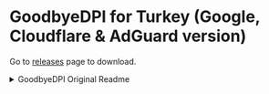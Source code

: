 # GoodbyeDPI for Turkey (Google, Cloudflare & AdGuard version)

Go to [releases](https://github.com/Kaosc/GoodbyeDPI-Turkey/releases/tag/Release) page to download.

<details>
    <summary>GoodbyeDPI Original Readme</summary>


GoodbyeDPI — Deep Packet Inspection circumvention utility
=========================

This software designed to bypass Deep Packet Inspection systems found in many Internet Service Providers which block access to certain websites.

It handles DPI connected using optical splitter or port mirroring (**Passive DPI**) which do not block any data but just replying faster than requested destination, and **Active DPI** connected in sequence.

**Windows 7, 8, 8.1, 10 or 11** with administrator privileges required.

# Quick start

* **For Russia**: Download [latest version from Releases page](https://github.com/ValdikSS/GoodbyeDPI/releases), unpack the file and run **1_russia_blacklist_dnsredir.cmd** script.
* For other countries: Download [latest version from Releases page](https://github.com/ValdikSS/GoodbyeDPI/releases), unpack the file and run **2_any_country_dnsredir.cmd**.

These scripts launch GoodbyeDPI in recommended mode with DNS resolver redirection to Yandex DNS on non-standard port (to prevent DNS poisoning).  
If it works — congratulations! You can use it as-is or configure further.

# How to use

Download [latest version from Releases page](https://github.com/ValdikSS/GoodbyeDPI/releases) and run.

## Supported arguments
To get relevant information about your version of the program, use the -h (--help) argument at startup.
```
Usage: goodbyedpi.exe [OPTION...]
 -p          block passive DPI
 -q          block QUIC/HTTP3
 -r          replace Host with hoSt
 -s          remove space between host header and its value
 -m          mix Host header case (test.com -> tEsT.cOm)
 -f <value>  set HTTP fragmentation to value
 -k <value>  enable HTTP persistent (keep-alive) fragmentation and set it to value
 -n          do not wait for first segment ACK when -k is enabled
 -e <value>  set HTTPS fragmentation to value
 -a          additional space between Method and Request-URI (enables -s, may break sites)
 -w          try to find and parse HTTP traffic on all processed ports (not only on port 80)
 --port        <value>    additional TCP port to perform fragmentation on (and HTTP tricks with -w)
 --ip-id       <value>    handle additional IP ID (decimal, drop redirects and TCP RSTs with this ID).
                          This option can be supplied multiple times.
 --dns-addr    <value>    redirect UDP DNS requests to the supplied IP address (experimental)
 --dns-port    <value>    redirect UDP DNS requests to the supplied port (53 by default)
 --dnsv6-addr  <value>    redirect UDPv6 DNS requests to the supplied IPv6 address (experimental)
 --dnsv6-port  <value>    redirect UDPv6 DNS requests to the supplied port (53 by default)
 --dns-verb               print verbose DNS redirection messages
 --blacklist   <txtfile>  perform circumvention tricks only to host names and subdomains from
                          supplied text file (HTTP Host/TLS SNI).
                          This option can be supplied multiple times.
 --allow-no-sni           perform circumvention if TLS SNI can't be detected with --blacklist enabled.
 --frag-by-sni            if SNI is detected in TLS packet, fragment the packet right before SNI value.
 --set-ttl     <value>    activate Fake Request Mode and send it with supplied TTL value.
                          DANGEROUS! May break websites in unexpected ways. Use with care (or --blacklist).
 --auto-ttl    [a1-a2-m]  activate Fake Request Mode, automatically detect TTL and decrease
                          it based on a distance. If the distance is shorter than a2, TTL is decreased
                          by a2. If it's longer, (a1; a2) scale is used with the distance as a weight.
                          If the resulting TTL is more than m(ax), set it to m.
                          Default (if set): --auto-ttl 1-4-10. Also sets --min-ttl 3.
                          DANGEROUS! May break websites in unexpected ways. Use with care (or --blacklist).
 --min-ttl     <value>    minimum TTL distance (128/64 - TTL) for which to send Fake Request
                          in --set-ttl and --auto-ttl modes.
 --wrong-chksum           activate Fake Request Mode and send it with incorrect TCP checksum.
                          May not work in a VM or with some routers, but is safer than set-ttl.
 --wrong-seq              activate Fake Request Mode and send it with TCP SEQ/ACK in the past.
 --native-frag            fragment (split) the packets by sending them in smaller packets, without
                          shrinking the Window Size. Works faster (does not slow down the connection)
                          and better.
 --reverse-frag           fragment (split) the packets just as --native-frag, but send them in the
                          reversed order. Works with the websites which could not handle segmented
                          HTTPS TLS ClientHello (because they receive the TCP flow "combined").
 --fake-from-hex <value>  Load fake packets for Fake Request Mode from HEX values (like 1234abcDEF).
                          This option can be supplied multiple times, in this case each fake packet
                          would be sent on every request in the command line argument order.
 --fake-with-sni <value>  Generate fake packets for Fake Request Mode with given SNI domain name.
                          The packets mimic Mozilla Firefox 130 TLS ClientHello packet
                          (with random generated fake SessionID, key shares and ECH grease).
                          Can be supplied multiple times for multiple fake packets.
 --fake-gen <value>       Generate random-filled fake packets for Fake Request Mode, value of them
                          (up to 30).
 --fake-resend <value>    Send each fake packet value number of times.
                          Default: 1 (send each packet once).
 --max-payload [value]    packets with TCP payload data more than [value] won't be processed.
                          Use this option to reduce CPU usage by skipping huge amount of data
                          (like file transfers) in already established sessions.
                          May skip some huge HTTP requests from being processed.
                          Default (if set): --max-payload 1200.


LEGACY modesets:
 -1          -p -r -s -f 2 -k 2 -n -e 2 (most compatible mode)
 -2          -p -r -s -f 2 -k 2 -n -e 40 (better speed for HTTPS yet still compatible)
 -3          -p -r -s -e 40 (better speed for HTTP and HTTPS)
 -4          -p -r -s (best speed)

Modern modesets (more stable, more compatible, faster):
 -5          -f 2 -e 2 --auto-ttl --reverse-frag --max-payload
 -6          -f 2 -e 2 --wrong-seq --reverse-frag --max-payload
 -7          -f 2 -e 2 --wrong-chksum --reverse-frag --max-payload
 -8          -f 2 -e 2 --wrong-seq --wrong-chksum --reverse-frag --max-payload
 -9          -f 2 -e 2 --wrong-seq --wrong-chksum --reverse-frag --max-payload -q (this is the default)

 Note: combination of --wrong-seq and --wrong-chksum generates two different fake packets.
```
## How to check
To check if your ISP's DPI could be circumvented, first make sure that your provider does not poison DNS answers by enabling "Secure DNS (DNS over HTTPS)" option in your browser.

* **Chrome**: Settings → [Privacy and security](chrome://settings/security) → Use secure DNS → With: NextDNS
* **Firefox**: [Settings](about:preferences) → Network Settings → Enable DNS over HTTPS → Use provider: NextDNS

Then run the `goodbyedpi.exe` executable without any options. If it works — congratulations! You can use it as-is or configure further, for example by using `--blacklist` option if the list of blocked websites is known and available for your country.

If your provider intercepts DNS requests, you may want to use `--dns-addr` option to a public DNS resolver running on non-standard port (such as Yandex DNS `77.88.8.8:1253`) or configure DNS over HTTPS/TLS using third-party applications.

Check the .cmd scripts and modify it according to your preference and network conditions.

# How does it work

### Passive DPI

Most Passive DPI send HTTP 302 Redirect if you try to access blocked website over HTTP and TCP Reset in case of HTTPS, faster than destination website. Packets sent by DPI usually have IP Identification field equal to `0x0000` or `0x0001`, as seen with Russian providers. These packets, if they redirect you to another website (censorship page), are blocked by GoodbyeDPI.

### Active DPI

Active DPI is more tricky to fool. Currently the software uses 7 methods to circumvent Active DPI:

* TCP-level fragmentation for first data packet
* TCP-level fragmentation for persistent (keep-alive) HTTP sessions
* Replacing `Host` header with `hoSt`
* Removing space between header name and value in `Host` header
* Adding additional space between HTTP Method (GET, POST etc) and URI
* Mixing case of Host header value
* Sending fake HTTP/HTTPS packets with low Time-To-Live value, incorrect checksum or incorrect TCP Sequence/Acknowledgement numbers to fool DPI and prevent delivering them to the destination

These methods should not break any website as they're fully compatible with TCP and HTTP standards, yet it's sufficient to prevent DPI data classification and to circumvent censorship. Additional space may break some websites, although it's acceptable by HTTP/1.1 specification (see 19.3 Tolerant Applications).

The program loads WinDivert driver which uses Windows Filtering Platform to set filters and redirect packets to the userspace. It's running as long as console window is visible and terminates when you close the window.

# How to build from source

This project can be build using **GNU Make** and [**mingw**](https://mingw-w64.org). The only dependency is [WinDivert](https://github.com/basil00/Divert).

To build x86 exe run:

`make CPREFIX=i686-w64-mingw32- WINDIVERTHEADERS=/path/to/windivert/include WINDIVERTLIBS=/path/to/windivert/x86`

And for x86_64:

`make CPREFIX=x86_64-w64-mingw32- BIT64=1 WINDIVERTHEADERS=/path/to/windivert/include WINDIVERTLIBS=/path/to/windivert/amd64`

# How to install as Windows Service

Check examples in `service_install_russia_blacklist.cmd`, `service_install_russia_blacklist_dnsredir.cmd` and `service_remove.cmd` scripts.

Modify them according to your own needs.

# Known issues

* Horribly outdated Windows 7 installations are not able to load WinDivert driver due to missing support for SHA256 digital signatures. Install KB3033929 [x86](https://www.microsoft.com/en-us/download/details.aspx?id=46078)/[x64](https://www.microsoft.com/en-us/download/details.aspx?id=46148), or better, update the whole system using Windows Update.
* Intel/Qualcomm Killer network cards: `Advanced Stream Detect` in Killer Control Center is incompatible with GoodbyeDPI, [disable it](https://github.com/ValdikSS/GoodbyeDPI/issues/541#issuecomment-2296038239).
* QUIK trading software [may interfere with GoodbyeDPI](https://github.com/ValdikSS/GoodbyeDPI/issues/677#issuecomment-2390595606). First start QUIK, then GoodbyeDPI.
* ~~Some SSL/TLS stacks unable to process fragmented ClientHello packets, and HTTPS websites won't open. Bug: [#4](https://github.com/ValdikSS/GoodbyeDPI/issues/4), [#64](https://github.com/ValdikSS/GoodbyeDPI/issues/64).~~ Fragmentation issues are fixed in v0.1.7.
* ~~ESET Antivirus is incompatible with WinDivert driver [#91](https://github.com/ValdikSS/GoodbyeDPI/issues/91). This is most probably antivirus bug, not WinDivert.~~


# Similar projects

- **[zapret](https://github.com/bol-van/zapret)** by @bol-van (for MacOS, Linux and Windows)
- **[Green Tunnel](https://github.com/SadeghHayeri/GreenTunnel)** by @SadeghHayeri (for MacOS, Linux and Windows)
- **[DPI Tunnel CLI](https://github.com/nomoresat/DPITunnel-cli)** by @zhenyolka (for Linux and routers)
- **[DPI Tunnel for Android](https://github.com/nomoresat/DPITunnel-android)** by @zhenyolka (for Android)
- **[PowerTunnel](https://github.com/krlvm/PowerTunnel)** by @krlvm (for Windows, MacOS and Linux)
- **[PowerTunnel for Android](https://github.com/krlvm/PowerTunnel-Android)** by @krlvm (for Android)
- **[SpoofDPI](https://github.com/xvzc/SpoofDPI)** by @xvzc (for macOS and Linux)
- **[SpoofDPI-Platform](https://github.com/r3pr3ss10n/SpoofDPI-Platform)** by @r3pr3ss10n (for Android, macOS, Windows)
- **[GhosTCP](https://github.com/macronut/ghostcp)** by @macronut (for Windows)
- **[ByeDPI](https://github.com/hufrea/byedpi)** for Linux/Windows + **[ByeDPIAndroid](https://github.com/dovecoteescapee/ByeDPIAndroid/)** for Android (no root)
- **[youtubeUnblock](https://github.com/Waujito/youtubeUnblock/)** by @Waujito (for OpenWRT/Entware routers and Linux)

# Kudos

Thanks @basil00 for [WinDivert](https://github.com/basil00/Divert). That's the main part of this program.
Thanks for every [BlockCheck](https://github.com/ValdikSS/blockcheck) contributor. It would be impossible to understand DPI behaviour without this utility.
</details>
